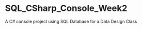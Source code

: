 SQL_CSharp_Console_Week2
========================

A C# console project using SQL Database for a Data Design Class
